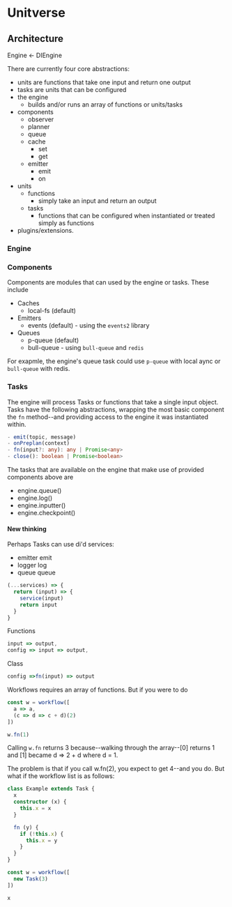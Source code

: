 # Unitverse

## Architecture

Engine
  <- DIEngine

There are currently four core abstractions:
- units are functions that take one input and return one output
- tasks are units that can be configured
- the engine
  - builds and/or runs an array of functions or units/tasks
- components
  - observer
  - planner
  - queue
  - cache
    - set
    - get
  - emitter
    - emit
    - on
- units
  - functions
    - simply take an input and return an output
  - tasks
    - functions that can be configured when instantiated or treated simply as functions
- plugins/extensions.

### Engine

### Components

Components are modules that can used by the engine or tasks. These include

- Caches
  - local-fs (default)
- Emitters
  - events (default) - using the `events2` library
- Queues
  - p-queue (default)
  - bull-queue - using `bull-queue` and `redis`

For exapmle, the engine's queue task could use `p-queue` with local aync or `bull-queue` with redis.

### Tasks

The engine will process Tasks or functions that take a single input object. Tasks have the following abstractions, wrapping the most basic component the `fn` method--and providing access to the engine it was instantiated within.

```ts
- emit(topic, message)
- onPreplan(context)
- fn(input?: any): any | Promise<any>
- close(): boolean | Promise<boolean>
```
The tasks that are available on the engine that make use of provided components above are
- engine.queue()
- engine.log()
- engine.inputter()
- engine.checkpoint()

#### New thinking
Perhaps Tasks can use di'd services:
- emitter emit
- logger log
- queue queue

```ts
(...services) => {
  return (input) => {
    service(input)
    return input
  }
}
```

Functions
```ts
input => output,
config => input => output,
```

Class
```ts
config =>fn(input) => output
```

Workflows requires an array of functions. But if you were to do
```ts
const w = workflow([
  a => a,
  (c => d => c + d)(2)
])

w.fn(1)
```

Calling `w.fn` returns 3 because--walking through the array--[0] returns 1 and [1] became d => 2 + d where d = 1.

The problem is that if you call w.fn(2), you expect to get 4--and you do. But what if the workflow list is as follows:

```ts
class Example extends Task {
  x
  constructor (x) {
    this.x = x
  }

  fn (y) {
    if (!this.x) {
      this.x = y
    }
  }
}

const w = workflow([
  new Task(3)
])

x